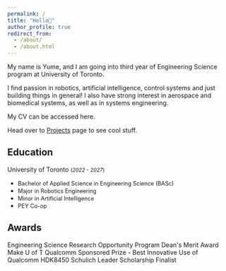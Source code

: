 ```yaml
---
permalink: /
title: "Hello👋"
author_profile: true
redirect_from: 
  - /about/
  - /about.html
---
```


My name is Yume, and I am going into third year of Engineering Science program at University of Toronto. 

I find passion in robotics, artificial intelligence, control systems and just building things in general! 
I also have strong interest in aerospace and biomedical systems, as well as in systems engineering.

My CV can be accessed here. 

Head over to [Projects](https://academicpages.github.io/talks) page to see cool stuff. 

Education
------
University of Toronto <small>(*2022 - 2027*)</small>  
- <span style="font-size: 0.9em;">Bachelor of Applied Science in Engineering Science (BASc)</span>  
- <span style="font-size: 0.9em;">Major in Robotics Engineering</span>  
- <span style="font-size: 0.9em;">Minor in Artificial Intelligence</span>  
- <span style="font-size: 0.9em;">PEY Co-op</span>

Awards
------
Engineering Science Research Opportunity Program 
Dean's Merit Award 
Make U of T Qualcomm Sponsored Prize - Best Innovative Use of Qualcomm HDK8450
Schulich Leader Scholarship Finalist


